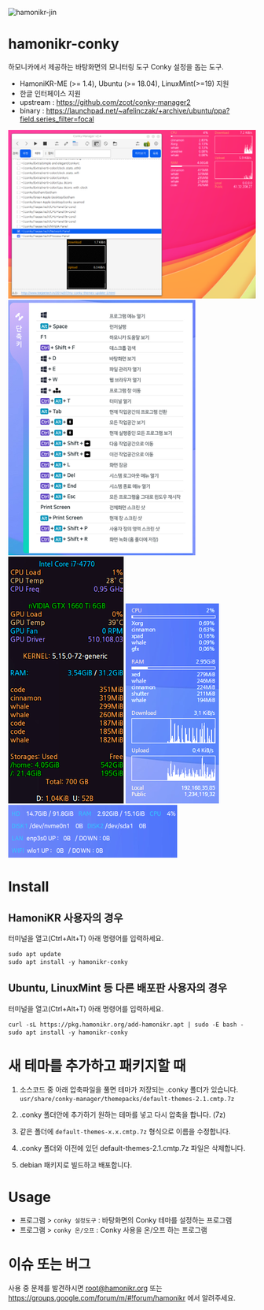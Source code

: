 ![hamonikr-jin](https://img.shields.io/badge/hamonikr-jin-violet)

# hamonikr-conky

하모니카에서 제공하는 바탕화면의 모니터링 도구 Conky 설정을 돕는 도구.

 * HamoniKR-ME (>= 1.4), Ubuntu (>= 18.04), LinuxMint(>=19) 지원
 * 한글 인터페이스 지원
 * upstream : https://github.com/zcot/conky-manager2
 * binary : https://launchpad.net/~afelinczak/+archive/ubuntu/ppa?field.series_filter=focal
 
![conky](docs/img-1.png)
![conky](docs/img-2.png)
![conky](docs/text-with-gpu.png)
![conky](docs/img-3.png)
![conky](docs/img-4.png)


# Install

## HamoniKR 사용자의 경우
터미널을 열고(Ctrl+Alt+T) 아래 명령어를 입력하세요.

```
sudo apt update
sudo apt install -y hamonikr-conky
```

## Ubuntu, LinuxMint 등 다른 배포판 사용자의 경우
터미널을 열고(Ctrl+Alt+T) 아래 명령어를 입력하세요.

```
curl -sL https://pkg.hamonikr.org/add-hamonikr.apt | sudo -E bash -
sudo apt install -y hamonikr-conky
```

#  새 테마를 추가하고 패키지할 때
1) 소스코드 중 아래 압축파일을 풀면 테마가 저장되는 .conky 폴더가 있습니다.
`usr/share/conky-manager/themepacks/default-themes-2.1.cmtp.7z`

2) .conky 폴더안에 추가하기 원하는 테마를 넣고 다시 압축을 합니다. (7z)

3) 같은 폴더에 `default-themes-x.x.cmtp.7z` 형식으로 이름을 수정합니다.

4) .conky 폴더와 이전에 있던 default-themes-2.1.cmtp.7z 파일은 삭제합니다.

5) debian 패키지로 빌드하고 배포합니다.

# Usage
 * 프로그램 > `conky 설정도구` : 바탕화면의 Conky 테마를 설정하는 프로그램
 * 프로그램 > `conky 온/오프` : Conky 사용을 온/오프 하는 프로그램

 # 이슈 또는 버그
 사용 중 문제를 발견하시면 root@hamonikr.org 또는 https://groups.google.com/forum/m/#!forum/hamonikr 에서 알려주세요.
